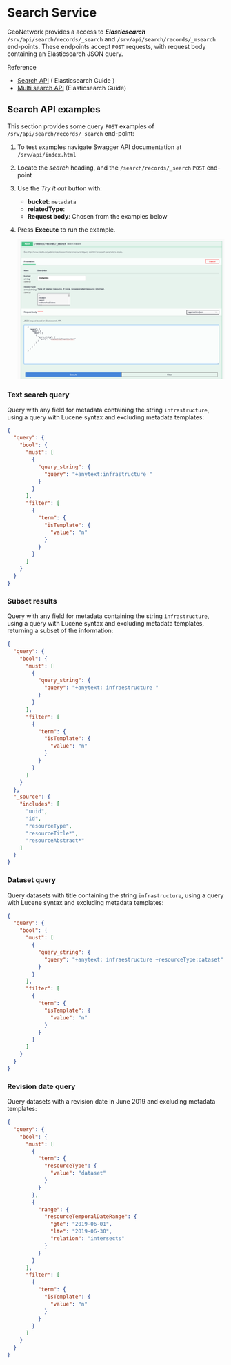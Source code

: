 # Search Service

GeoNetwork provides a access to ***Elasticsearch*** `/srv/api/search/records/_search` and `/srv/api/search/records/_msearch` end-points. These endpoints accept `POST` requests, with request body containing an Elasticsearch JSON query.

Reference

-   [Search API](https://www.elastic.co/guide/en/elasticsearch/reference/current/search-search.html) ( Elasticsearch Guide )
-   [Multi search API](https://www.elastic.co/guide/en/elasticsearch/reference/current/search-multi-search.html) (Elasticsearch Guide)

## Search API examples

This section provides some query `POST` examples of `/srv/api/search/records/_search` end-point:

1.  To test examples navigate Swagger API documentation at `/srv/api/index.html`

2.  Locate the *search* heading, and the `/search/records/_search` `POST` end-point

3.  Use the *Try it out* button with:
     
     * **bucket**: `metadata`
     * **relatedType**: 
     * **Request body**: Chosen from the examples below

4.  Press **Execute** to run the example.

     ![](img/swagger-search-endpoint.png)

### Text search query

Query with any field for metadata containing the string `infrastructure`, using a query with Lucene syntax and excluding metadata templates:

```json
{
  "query": {
    "bool": {
      "must": [
        {
          "query_string": {
            "query": "+anytext:infrastructure "
          }
        }
      ],
      "filter": [
        {
          "term": {
            "isTemplate": {
              "value": "n"
            }
          }
        }
      ]
    }
  }
}
```

### Subset results

Query with any field for metadata containing the string `infrastructure`, using a query with Lucene syntax and excluding metadata templates, returning a subset of the information:

```json
{
  "query": {
    "bool": {
      "must": [
        {
          "query_string": {
            "query": "+anytext: infraestructure "
          }
        }
      ],
      "filter": [
        {
          "term": {
            "isTemplate": {
              "value": "n"
            }
          }
        }
      ]
    }
  },
  "_source": {
    "includes": [
      "uuid",
      "id",
      "resourceType",
      "resourceTitle*",
      "resourceAbstract*"
    ]
  }
}
```

### Dataset query

Query datasets with title containing the string `infrastructure`, using a query with Lucene syntax and excluding metadata templates:

```json
{
  "query": {
    "bool": {
      "must": [
        {
          "query_string": {
            "query": "+anytext: infraestructure +resourceType:dataset"
          }
        }
      ],
      "filter": [
        {
          "term": {
            "isTemplate": {
              "value": "n"
            }
          }
        }
      ]
    }
  }
}
```

### Revision date query

Query datasets with a revision date in June 2019 and excluding metadata templates:

```json
{
  "query": {
    "bool": {
      "must": [
        {
          "term": {
            "resourceType": {
              "value": "dataset"
            }
          }
        },
        {
          "range": {
            "resourceTemporalDateRange": {
              "gte": "2019-06-01",
              "lte": "2019-06-30",
              "relation": "intersects"
            }
          }
        }
      ],
      "filter": [
        {
          "term": {
            "isTemplate": {
              "value": "n"
            }
          }
        }
      ]
    }
  }
}
```
